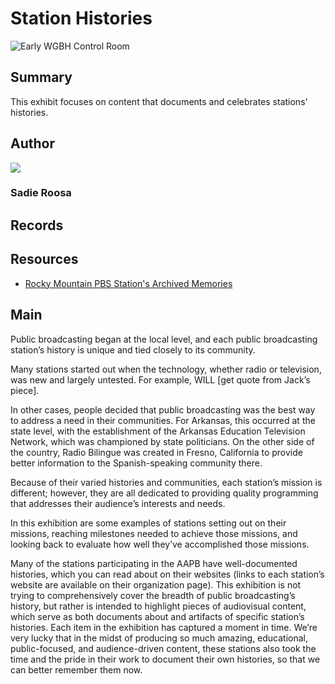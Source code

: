 # Station Histories

![Early WGBH Control Room](https://s3.amazonaws.com/americanarchive.org/exhibits/AAPB_Exhibit_StationHistories_image0.jpg)

## Summary

This exhibit focuses on content that documents and celebrates stations' histories. 

## Author

<img class="img-circle" src="https://s3.amazonaws.com/americanarchive.org/staff/Staff_Roosa.jpg"/>

### Sadie Roosa

## Records

## Resources

- [Rocky Mountain PBS Station's Archived Memories](http://www.rmpbs.org/volunteer/sam/about-stations-archived-memories-sam/)

## Main

Public broadcasting began at the local level, and each public broadcasting station’s history is unique and tied closely to its community.

Many stations started out when the technology, whether radio or television, was new and largely untested. For example, WILL [get quote from Jack’s piece].

In other cases, people decided that public broadcasting was the best way to address a need in their communities. For Arkansas, this occurred at the state level, with the establishment of the Arkansas Education Television Network, which was championed by state politicians. On the other side of the country, Radio Bilingue was created in Fresno, California to provide better information to the Spanish-speaking community there.

Because of their varied histories and communities, each station’s mission is different; however, they are all dedicated to providing quality programming that addresses their audience’s interests and needs.

In this exhibition are some examples of stations setting out on their missions, reaching milestones needed to achieve those missions, and looking back to evaluate how well they’ve accomplished those missions.

Many of the stations participating in the AAPB have well-documented histories, which you can read about on their websites (links to each station’s website are available on their organization page). This exhibition is not trying to comprehensively cover the breadth of public broadcasting’s history, but rather is intended to highlight pieces of audiovisual content, which serve as both documents about and artifacts of specific station’s histories. Each item in the exhibition has captured a moment in time. We’re very lucky that in the midst of producing so much amazing, educational, public-focused, and audience-driven content, these stations also took the time and the pride in their work to document their own histories, so that we can better remember them now.
